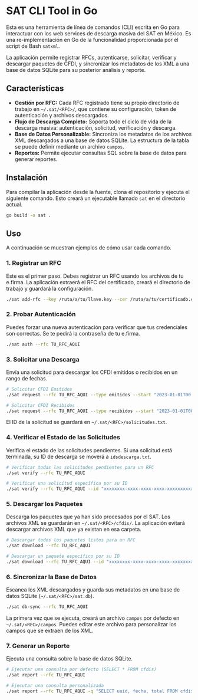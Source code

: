 # SAT CLI Tool in Go

Esta es una herramienta de línea de comandos (CLI) escrita en Go para interactuar con los web services de descarga masiva del SAT en México. Es una re-implementación en Go de la funcionalidad proporcionada por el script de Bash `satxml`.

La aplicación permite registrar RFCs, autenticarse, solicitar, verificar y descargar paquetes de CFDI, y sincronizar los metadatos de los XML a una base de datos SQLite para su posterior análisis y reporte.

## Características

- **Gestión por RFC:** Cada RFC registrado tiene su propio directorio de trabajo en `~/.sat/<RFC>/`, que contiene su configuración, token de autenticación y archivos descargados.
- **Flujo de Descarga Completo:** Soporta todo el ciclo de vida de la descarga masiva: autenticación, solicitud, verificación y descarga.
- **Base de Datos Personalizable:** Sincroniza los metadatos de los archivos XML descargados a una base de datos SQLite. La estructura de la tabla se puede definir mediante un archivo `campos`.
- **Reportes:** Permite ejecutar consultas SQL sobre la base de datos para generar reportes.

## Instalación

Para compilar la aplicación desde la fuente, clona el repositorio y ejecuta el siguiente comando. Esto creará un ejecutable llamado `sat` en el directorio actual.

```bash
go build -o sat .
```

## Uso

A continuación se muestran ejemplos de cómo usar cada comando.

### 1. Registrar un RFC

Este es el primer paso. Debes registrar un RFC usando los archivos de tu e.firma. La aplicación extraerá el RFC del certificado, creará el directorio de trabajo y guardará la configuración.

```bash
./sat add-rfc --key /ruta/a/tu/llave.key --cer /ruta/a/tu/certificado.cer
```

### 2. Probar Autenticación

Puedes forzar una nueva autenticación para verificar que tus credenciales son correctas. Se te pedirá la contraseña de tu e.firma.

```bash
./sat auth --rfc TU_RFC_AQUI
```

### 3. Solicitar una Descarga

Envía una solicitud para descargar los CFDI emitidos o recibidos en un rango de fechas.

```bash
# Solicitar CFDI Emitidos
./sat request --rfc TU_RFC_AQUI --type emitidos --start "2023-01-01T00:00:00" --end "2023-01-31T23:59:59"

# Solicitar CFDI Recibidos
./sat request --rfc TU_RFC_AQUI --type recibidos --start "2023-01-01T00:00:00" --end "2023-01-31T23:59:59"
```
El ID de la solicitud se guardará en `~/.sat/<RFC>/solicitudes.txt`.

### 4. Verificar el Estado de las Solicitudes

Verifica el estado de las solicitudes pendientes. Si una solicitud está terminada, su ID de descarga se moverá a `idsdescarga.txt`.

```bash
# Verificar todas las solicitudes pendientes para un RFC
./sat verify --rfc TU_RFC_AQUI

# Verificar una solicitud específica por su ID
./sat verify --rfc TU_RFC_AQUI --id "xxxxxxxx-xxxx-xxxx-xxxx-xxxxxxxxxxxx"
```

### 5. Descargar los Paquetes

Descarga los paquetes que ya han sido procesados por el SAT. Los archivos XML se guardarán en `~/.sat/<RFC>/cfdis/`. La aplicación evitará descargar archivos XML que ya existan en esa carpeta.

```bash
# Descargar todos los paquetes listos para un RFC
./sat download --rfc TU_RFC_AQUI

# Descargar un paquete específico por su ID
./sat download --rfc TU_RFC_AQUI --id "xxxxxxxx-xxxx-xxxx-xxxx-xxxxxxxxxxxx"
```

### 6. Sincronizar la Base de Datos

Escanea los XML descargados y guarda sus metadatos en una base de datos SQLite (`~/.sat/<RFC>/sat.db`).

```bash
./sat db-sync --rfc TU_RFC_AQUI
```
La primera vez que se ejecuta, creará un archivo `campos` por defecto en `~/.sat/<RFC>/campos`. Puedes editar este archivo para personalizar los campos que se extraen de los XML.

### 7. Generar un Reporte

Ejecuta una consulta sobre la base de datos SQLite.

```bash
# Ejecutar una consulta por defecto (SELECT * FROM cfdis)
./sat report --rfc TU_RFC_AQUI

# Ejecutar una consulta personalizada
./sat report --rfc TU_RFC_AQUI -q "SELECT uuid, fecha, total FROM cfdis WHERE total > 1000;"
```
